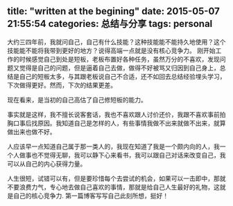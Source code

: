 title: "written at the begining"
date: 2015-05-07 21:55:54
categories: 总结与分享
tags: personal
---
大约三四年前，我就问自己，自己有什么技能？这种技能能不能持久地使用？这个技能能不能将我带到更好的地方？说得高端一点就是没有核心竞争力。
刚开始工作的时候感觉自己到处是短板，老板布置好各种任务，虽然万分的不喜欢，发现问题又觉得是自己的问题，但是逼着自己去做，做得不好被骂又归因到自己身上，总结是自己的短板太多，与其跟老板说自己不合适，还不如回去总结经验埋头学习，下次做得更好。然而，下次的结果更差。

现在看来，是当初的自己高估了自己修短板的能力。

事实就是这样，我不擅长说客套话，我也不喜欢跟人讨价还价，我跟不喜欢事前拍胸口事后找原因。我知道自己是怎样的人，有些事情我做不出来就做不出来，就算做出来也做不好。

人应该早一点知道自己属于那一类人的，我现在知道了我是一个颇内向的人，我一个人做事也不觉得无聊，我可以静下心来看书，我可以跟自己对话来改变自己，我可以从自己的内心获得力量。

人生很短，试错可以有，但是要珍惜每个去尝试的机会，如果可以一击即中，那就不要浪费力气，专心地去做自己喜欢的事情，那就是给自己人生最好的礼物，这就是自己的核心竞争力.
第一篇博客写写自己此刻所想，挺好！